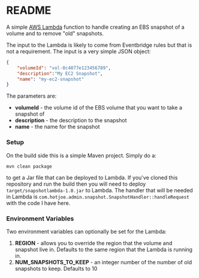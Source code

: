 # README #

A simple [AWS Lambda](https://aws.amazon.com/lambda/) function to handle creating an EBS snapshot
of a volume and to remove "old" snapshots.

The input to the Lambda is likely to come from Eventbridge rules but that is not a requirement.  The
input is a very simple JSON object:

```json
{
    "volumeId": "vol-0c4077e123456789",
    "description":"My EC2 Snapshot",
    "name": "my-ec2-snapshot"
}
```

The parameters are:
* **volumeId** - the volume id of the EBS volume that you want to take a snapshot of
* **description** - the description to the snapshot
* **name** - the name for the snapshot

### Setup ###

On the build side this is a simple Maven project.  Simply do a:

`mvn clean package`

to get a Jar file that can be deployed to Lambda.  If you've cloned this repository and run
the build then you will need to deploy `target/snapshotlambda-1.0.jar` to Lambda.
The handler that will be needed in Lambda is `com.hotjoe.admin.snapshot.SnapshotHandler::handleRequest`
with the code I have here.


### Environment Variables ###
Two environment variables can optionally be set for the Lambda:

1) **REGION** - allows you to override the region that the volume and snapshot live in.  Defaults
                to the same region that the Lambda is running in.
2) **NUM_SNAPSHOTS_TO_KEEP** - an integer number of the number of old snapshots to keep.  Defaults to 10
